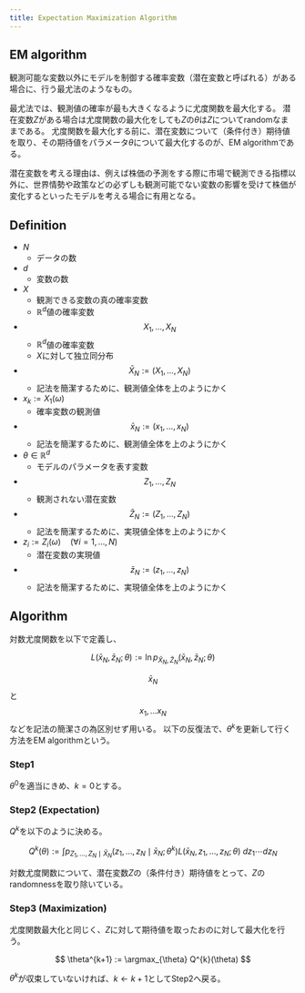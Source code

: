 ```yaml
---
title: Expectation Maximization Algorithm
---
```


## EM algorithm
観測可能な変数以外にモデルを制御する確率変数（潜在変数と呼ばれる）がある場合に、行う最尤法のようなもの。

最尤法では、観測値の確率が最も大きくなるように尤度関数を最大化する。
潜在変数$Z$がある場合は尤度関数の最大化をしても$Z$の$\theta$は$Z$についてrandomなままである。
尤度関数を最大化する前に、潜在変数について（条件付き）期待値を取り、その期待値をパラメータ$\theta$について最大化するのが、EM algorithmである。

潜在変数を考える理由は、例えば株価の予測をする際に市場で観測できる指標以外に、世界情勢や政策などの必ずしも観測可能でない変数の影響を受けて株価が変化するといったモデルを考える場合に有用となる。

## Definition
* $N$
    * データの数
* $d$
    * 変数の数
* $X$
    * 観測できる変数の真の確率変数
    * $\mathbb{R}^{d}$値の確率変数
* $$X_{1}, \ldots, X_{N}$$
    * $\mathbb{R}^{d}$値の確率変数
    * $X$に対して独立同分布
* $$\bar{X}_{N} := (X_{1}, \ldots, X_{N})$$
    * 記法を簡潔するために、観測値全体を上のようにかく
* $x_{k} := X_{1}(\omega)$
    * 確率変数の観測値
* $$\bar{x}_{N} := (x_{1}, \ldots, x_{N})$$
    * 記法を簡潔するために、観測値全体を上のようにかく
* $\theta \in \mathbb{R}^{d}$
    * モデルのパラメータを表す変数
* $$Z_{1}, \ldots, Z_{N}$$
    * 観測されない潜在変数
* $$\bar{Z}_{N} := (Z_{1}, \ldots, Z_{N})$$
    * 記法を簡潔するために、実現値全体を上のようにかく
* $z_{i} := Z_{i}(\omega) \quad (\forall i = 1, \ldots, N)$
    * 潜在変数の実現値
* $$\bar{z}_{N} := (z_{1}, \ldots, z_{N})$$
    * 記法を簡潔するために、実現値全体を上のようにかく

## Algorithm
対数尤度関数を以下で定義し、

$$
    L(\bar{x}_{N}, \bar{z}_{N}; \theta)
    :=
    \ln p_{\bar{X}_{N}, \bar{Z}_{N}}(\bar{x}_{N}, \bar{z}_{N}; \theta)
$$

$$\bar{x}_{N}$$と$$x_{1}, \ldots x_{N}$$などを記法の簡潔さの為区別せず用いる。
以下の反復法で、$\theta^{k}$を更新して行く方法をEM algorithmという。

### Step1
$\theta^{0}$を適当にきめ、$k=0$とする。

### Step2 (Expectation)
$Q^{k}$を以下のように決める。

$$
    Q^{k}(\theta)
    :=
    \int
        p_{Z_{1}, \ldots, Z_{N} \mid \bar{X}_{N}}(z_{1}, \ldots, z_{N} \mid \bar{x}_{N}; \theta^{k})
        L(\bar{x}_{N}, z_{1}, \ldots, z_{N}; \theta)
    \ dz_{1} \cdots dz_{N}
$$

対数尤度関数について、潜在変数$Z$の（条件付き）期待値をとって、$Z$のrandomnessを取り除いている。

### Step3 (Maximization)
尤度関数最大化と同じく、$Z$に対して期待値を取ったおのに対して最大化を行う。

$$
    \theta^{k+1}
    :=
    \argmax_{\theta} Q^{k}(\theta)
$$

$\theta^{k}$が収束していないければ、$k \leftarrow k + 1$としてStep2へ戻る。
